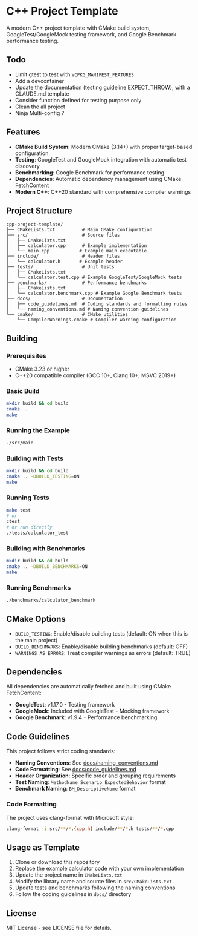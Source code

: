 # C++ Project Template

A modern C++ project template with CMake build system, GoogleTest/GoogleMock testing framework, and Google Benchmark performance testing.

## Todo
- Limit gtest to test with `VCPKG_MANIFEST_FEATURES`
- Add a devcontainer
- Update the documentation (testing guideline EXPECT_THROW), with a CLAUDE.md template
- Consider function defined for testing purpose only
- Clean the all project
- Ninja Multi-config ?

## Features

- **CMake Build System**: Modern CMake (3.14+) with proper target-based configuration
- **Testing**: GoogleTest and GoogleMock integration with automatic test discovery
- **Benchmarking**: Google Benchmark for performance testing
- **Dependencies**: Automatic dependency management using CMake FetchContent
- **Modern C++**: C++20 standard with comprehensive compiler warnings

## Project Structure

```
cpp-project-template/
├── CMakeLists.txt          # Main CMake configuration
├── src/                    # Source files
│   ├── CMakeLists.txt
│   ├── calculator.cpp      # Example implementation
│   └── main.cpp           # Example main executable
├── include/                # Header files
│   └── calculator.h       # Example header
├── tests/                  # Unit tests
│   ├── CMakeLists.txt
│   └── calculator.test.cpp # Example GoogleTest/GoogleMock tests
├── benchmarks/             # Performance benchmarks
│   ├── CMakeLists.txt
│   └── calculator.benchmark.cpp # Example Google Benchmark tests
├── docs/                   # Documentation
│   ├── code_guidelines.md  # Coding standards and formatting rules
│   └── naming_conventions.md # Naming convention guidelines
└── cmake/                  # CMake utilities
    └── CompilerWarnings.cmake # Compiler warning configuration
```

## Building

### Prerequisites

- CMake 3.23 or higher
- C++20 compatible compiler (GCC 10+, Clang 10+, MSVC 2019+)

### Basic Build

```bash
mkdir build && cd build
cmake ..
make
```

### Running the Example

```bash
./src/main
```

### Building with Tests

```bash
mkdir build && cd build
cmake .. -DBUILD_TESTING=ON
make
```

### Running Tests

```bash
make test
# or
ctest
# or run directly
./tests/calculator_test
```

### Building with Benchmarks

```bash
mkdir build && cd build
cmake .. -DBUILD_BENCHMARKS=ON
make
```

### Running Benchmarks

```bash
./benchmarks/calculator_benchmark
```

## CMake Options

- `BUILD_TESTING`: Enable/disable building tests (default: ON when this is the main project)
- `BUILD_BENCHMARKS`: Enable/disable building benchmarks (default: OFF)
- `WARNINGS_AS_ERRORS`: Treat compiler warnings as errors (default: TRUE)

## Dependencies

All dependencies are automatically fetched and built using CMake FetchContent:

- **GoogleTest**: v1.17.0 - Testing framework
- **GoogleMock**: Included with GoogleTest - Mocking framework  
- **Google Benchmark**: v1.9.4 - Performance benchmarking

## Code Guidelines

This project follows strict coding standards:

- **Naming Conventions**: See [docs/naming_conventions.md](docs/naming_conventions.md)
- **Code Formatting**: See [docs/code_guidelines.md](docs/code_guidelines.md)
- **Header Organization**: Specific order and grouping requirements
- **Test Naming**: `MethodName_Scenario_ExpectedBehavior` format
- **Benchmark Naming**: `BM_DescriptiveName` format

### Code Formatting

The project uses clang-format with Microsoft style:

```bash
clang-format -i src/**/*.{cpp,h} include/**/*.h tests/**/*.cpp
```

## Usage as Template

1. Clone or download this repository
2. Replace the example calculator code with your own implementation
3. Update the project name in `CMakeLists.txt`
4. Modify the library name and source files in `src/CMakeLists.txt`
5. Update tests and benchmarks following the naming conventions
6. Follow the coding guidelines in `docs/` directory

## License

MIT License - see LICENSE file for details.
